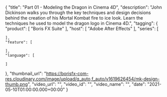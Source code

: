 {
  "title": "Part 01 - Modeling the Dragon in Cinema 4D",
  "description": "John Dickinson walks you through the key techniques and design decisions behind the creation of his Mortal Kombat fire to ice look. Learn the techniques he used to model the dragon logo in Cinema 4D.",
  "tagging": {
    "product": [
      "Boris FX Suite"
    ],
    "host": [
      "Adobe After Effects"
    ],
    "series": [

    ],
    "feature": [

    ],
    "language": [

    ]
  },
  "thumbnail_url": "https://borisfx-com-res.cloudinary.com/image/upload/q_auto,f_auto/v1619626454/mk-design-thumb.png",
  "video_url": "",
  "video_id": "",
  "video_name": "",
  "date": "2021-05-10T01:00:00.000+00:00"
}
